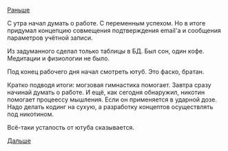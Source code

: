 [Раньше](2018.04.10.md)

С утра начал думать о работе. С переменным успехом. Но в итоге придумал концепцию совмещения подтверждения email'а и сообщения параметров учётной записи.

Из задуманного сделал только таблицы в БД.
Был сон, один кофе. Медитации и физиологии не было.

Под конец рабочего дня начал смотреть ютуб. Это фаско, братан.

Кратко подводя итоги: могзовая гимнастика помогает. Завтра сразу начинай думать о работе. И ещё, как сегодня обнаружил, никотин помогает процеессу мышления. Если он применяется в ударной дозе. Надо делать кодинг на сухую, а разработку концептов осуществлять под никотином.

Всё-таки усталость от ютуба сказывается.

[Дальше](2018.04.14.md)